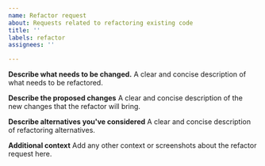 ```yaml
---
name: Refactor request
about: Requests related to refactoring existing code
title: ''
labels: refactor
assignees: ''

---
```


**Describe what needs to be changed.**
A clear and concise description of what needs to be refactored.

**Describe the proposed changes**
A clear and concise description of the new changes that the refactor will bring.

**Describe alternatives you've considered**
A clear and concise description of refactoring alternatives.

**Additional context**
Add any other context or screenshots about the refactor request here.
